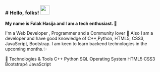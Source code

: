 ### # Hello, folks! <img src="https://raw.githubusercontent.com/MartinHeinz/MartinHeinz/master/wave.gif" width="30px">
<b>My name is Falak Hasija and I am a tech enthusiast. 🧐</b>

I'm a Web Developer , Programmer and a Community lover 💖 Also I am a developer and have good knowledge of C++,Python, HTML5, CSS3, JavaScript, Bootstrap. I am keen to learn backend technologies in the upcoming months.✨



🔧 Technologies & Tools
C++
Python
SQL
Operating System
HTML5
CSS3
Bootstrap4
JavaScript

<!--
**falakhasija/falakhasija** is a ✨ _special_ ✨ repository because its `README.md` (this file) appears on your GitHub profile.

Here are some ideas to get you started:

- 🔭 I’m currently working on ...
- 🌱 I’m currently learning ...
- 👯 I’m looking to collaborate on ...
- 🤔 I’m looking for help with ...
- 💬 Ask me about ...
- 📫 How to reach me: ...
- 😄 Pronouns: ...
- ⚡ Fun fact: ...
-->
